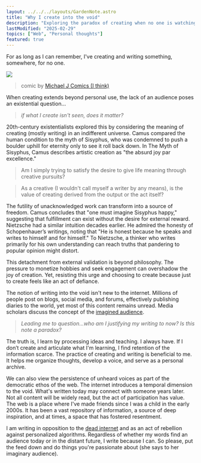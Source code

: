 ```yaml
---
layout: ../../../layouts/GardenNote.astro
title: "Why I create into the void"
description: "Exploring the paradox of creating when no one is watching (and the irony of writing this)"
lastModified: "2025-02-29"
topics: ["Web", "Personal thoughts"]
featured: true
---
```

For as long as I can remember, I've creating and writing something, somewhere, for no one.

<img src="/images/garden/existential-hehes.jpg">

>comic by [Michael J Comics (I think)](https://www.instagram.com/michaeljcomics/)


When creating extends beyond personal use, the lack of an audience poses an existential question...
>*if what I create isn't seen, does it matter?* 

20th-century existentialists explored this by considering the meaning of creating (mostly writing) in an indifferent universe. Camus compared the human condition to the myth of Sisyphus, who was condemned to push a boulder uphill for eternity only to see it roll back down. In The Myth of Sisyphus, Camus describes artistic creation as "the absurd joy par excellence." 

>Am I simply trying to satisfy the desire to give life meaning through creative pursuits?

>As a creative (I wouldn't call myself a writer by any means), is the value of creating derived from the output or the act itself? 

The futility of unacknowledged work can transform into a source of freedom. Camus concludes that "one must imagine Sisyphus happy," suggesting that fulfillment can exist without the desire for external reward. Nietzsche had a similar intuition decades earlier. He admired the honesty of Schopenhauer’s writings, noting that "He is honest because he speaks and writes to himself and for himself." To Nietzsche, a thinker who writes primarily for his own understanding can reach truths that pandering to popular opinion might distort. 

This detachment from external validation is beyond philosophy. The pressure to monetize hobbies and seek engagement can overshadow the joy of creation. Yet, resisting this urge and choosing to create because just to create feels like an act of defiance.


The notion of writing into the void isn't new to the internet. Millions of people post on blogs, social media, and forums, effectively publishing diaries to the world, yet most of this content remains unread. Media scholars discuss the concept of the <a href="https://medium.com/@yfuu0049/imagined-audience-theyre-looking-at-your-social-media-71aae2410d6a" target="_blank" >imagined audience</a>.

>*Leading me to question...who am I justifying my writing to now? Is this note a paradox?*

The truth is, I learn by processing ideas and teaching. I always have. If I don’t create and articulate what I'm learning, I find retention of the information scarce. The practice of creating and writing is beneficial to me. It helps me organize thoughts, develop a voice, and serve as a personal archive. 

We can also view the persistence of unheard voices as part of the democratic ethos of the web. The internet introduces a temporal dimension to the void. What's written today may connect with someone years later. Not all content will be widely read, but the act of participation has value. The web is a place where I've made friends since I was a child in the early 2000s. It has been a vast repository of information, a source of deep inspiration, and at times, a space that has fostered resentment.

I am writing in opposition to the <a href="https://www.unsw.edu.au/newsroom/news/2024/05/-the-dead-internet-theory-makes-eerie-claims-about-an-ai-run-web-the-truth-is-more-sinister" target="_blank" >dead internet</a> and as an act of rebellion against personalized algorithms. Regardless of whether my words find an audience today or in the distant future, I write because I can. So please, put the feed down and do things you're passionate about (she says to her imaginary audience).

